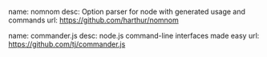 name: nomnom
desc: Option parser for node with generated usage and commands
url: https://github.com/harthur/nomnom

name: commander.js
desc: node.js command-line interfaces made easy
url: https://github.com/tj/commander.js

